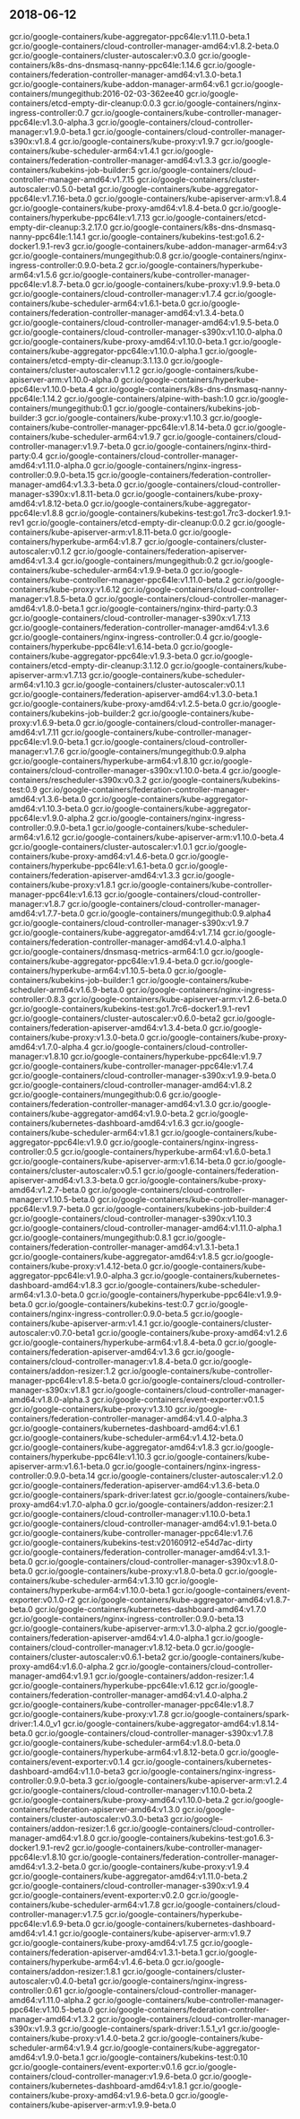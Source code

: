 ## 2018-06-12 

gcr.io/google-containers/kube-aggregator-ppc64le:v1.11.0-beta.1
gcr.io/google-containers/cloud-controller-manager-amd64:v1.8.2-beta.0
gcr.io/google-containers/cluster-autoscaler:v0.3.0
gcr.io/google-containers/k8s-dns-dnsmasq-nanny-ppc64le:1.14.6
gcr.io/google-containers/federation-controller-manager-amd64:v1.3.0-beta.1
gcr.io/google-containers/kube-addon-manager-arm64:v6.1
gcr.io/google-containers/mungegithub:2016-02-03-362ee40
gcr.io/google-containers/etcd-empty-dir-cleanup:0.0.3
gcr.io/google-containers/nginx-ingress-controller:0.7
gcr.io/google-containers/kube-controller-manager-ppc64le:v1.3.0-alpha.3
gcr.io/google-containers/cloud-controller-manager:v1.9.0-beta.1
gcr.io/google-containers/cloud-controller-manager-s390x:v1.8.4
gcr.io/google-containers/kube-proxy:v1.9.7
gcr.io/google-containers/kube-scheduler-arm64:v1.4.1
gcr.io/google-containers/federation-controller-manager-amd64:v1.3.3
gcr.io/google-containers/kubekins-job-builder:5
gcr.io/google-containers/cloud-controller-manager-amd64:v1.7.15
gcr.io/google-containers/cluster-autoscaler:v0.5.0-beta1
gcr.io/google-containers/kube-aggregator-ppc64le:v1.7.16-beta.0
gcr.io/google-containers/kube-apiserver-arm:v1.8.4
gcr.io/google-containers/kube-proxy-amd64:v1.8.4-beta.0
gcr.io/google-containers/hyperkube-ppc64le:v1.7.13
gcr.io/google-containers/etcd-empty-dir-cleanup:3.2.17.0
gcr.io/google-containers/k8s-dns-dnsmasq-nanny-ppc64le:1.14.1
gcr.io/google-containers/kubekins-test:go1.6.2-docker1.9.1-rev3
gcr.io/google-containers/kube-addon-manager-arm64:v3
gcr.io/google-containers/mungegithub:0.8
gcr.io/google-containers/nginx-ingress-controller:0.9.0-beta.2
gcr.io/google-containers/hyperkube-arm64:v1.5.6
gcr.io/google-containers/kube-controller-manager-ppc64le:v1.8.7-beta.0
gcr.io/google-containers/kube-proxy:v1.9.9-beta.0
gcr.io/google-containers/cloud-controller-manager:v1.7.4
gcr.io/google-containers/kube-scheduler-arm64:v1.6.1-beta.0
gcr.io/google-containers/federation-controller-manager-amd64:v1.3.4-beta.0
gcr.io/google-containers/cloud-controller-manager-amd64:v1.9.5-beta.0
gcr.io/google-containers/cloud-controller-manager-s390x:v1.10.0-alpha.0
gcr.io/google-containers/kube-proxy-amd64:v1.10.0-beta.1
gcr.io/google-containers/kube-aggregator-ppc64le:v1.10.0-alpha.1
gcr.io/google-containers/etcd-empty-dir-cleanup:3.1.13.0
gcr.io/google-containers/cluster-autoscaler:v1.1.2
gcr.io/google-containers/kube-apiserver-arm:v1.10.0-alpha.0
gcr.io/google-containers/hyperkube-ppc64le:v1.10.0-beta.4
gcr.io/google-containers/k8s-dns-dnsmasq-nanny-ppc64le:1.14.2
gcr.io/google-containers/alpine-with-bash:1.0
gcr.io/google-containers/mungegithub:0.1
gcr.io/google-containers/kubekins-job-builder:3
gcr.io/google-containers/kube-proxy:v1.10.3
gcr.io/google-containers/kube-controller-manager-ppc64le:v1.8.14-beta.0
gcr.io/google-containers/kube-scheduler-arm64:v1.9.7
gcr.io/google-containers/cloud-controller-manager:v1.9.7-beta.0
gcr.io/google-containers/nginx-third-party:0.4
gcr.io/google-containers/cloud-controller-manager-amd64:v1.11.0-alpha.0
gcr.io/google-containers/nginx-ingress-controller:0.9.0-beta.15
gcr.io/google-containers/federation-controller-manager-amd64:v1.3.3-beta.0
gcr.io/google-containers/cloud-controller-manager-s390x:v1.8.11-beta.0
gcr.io/google-containers/kube-proxy-amd64:v1.8.12-beta.0
gcr.io/google-containers/kube-aggregator-ppc64le:v1.8.8
gcr.io/google-containers/kubekins-test:go1.7rc3-docker1.9.1-rev1
gcr.io/google-containers/etcd-empty-dir-cleanup:0.0.2
gcr.io/google-containers/kube-apiserver-arm:v1.8.11-beta.0
gcr.io/google-containers/hyperkube-arm64:v1.8.7
gcr.io/google-containers/cluster-autoscaler:v0.1.2
gcr.io/google-containers/federation-apiserver-amd64:v1.3.4
gcr.io/google-containers/mungegithub:0.2
gcr.io/google-containers/kube-scheduler-arm64:v1.9.9-beta.0
gcr.io/google-containers/kube-controller-manager-ppc64le:v1.11.0-beta.2
gcr.io/google-containers/kube-proxy:v1.6.12
gcr.io/google-containers/cloud-controller-manager:v1.8.5-beta.0
gcr.io/google-containers/cloud-controller-manager-amd64:v1.8.0-beta.1
gcr.io/google-containers/nginx-third-party:0.3
gcr.io/google-containers/cloud-controller-manager-s390x:v1.7.13
gcr.io/google-containers/federation-controller-manager-amd64:v1.3.6
gcr.io/google-containers/nginx-ingress-controller:0.4
gcr.io/google-containers/hyperkube-ppc64le:v1.6.14-beta.0
gcr.io/google-containers/kube-aggregator-ppc64le:v1.9.3-beta.0
gcr.io/google-containers/etcd-empty-dir-cleanup:3.1.12.0
gcr.io/google-containers/kube-apiserver-arm:v1.7.13
gcr.io/google-containers/kube-scheduler-arm64:v1.10.3
gcr.io/google-containers/cluster-autoscaler:v0.1.1
gcr.io/google-containers/federation-apiserver-amd64:v1.3.0-beta.1
gcr.io/google-containers/kube-proxy-amd64:v1.2.5-beta.0
gcr.io/google-containers/kubekins-job-builder:2
gcr.io/google-containers/kube-proxy:v1.6.9-beta.0
gcr.io/google-containers/cloud-controller-manager-amd64:v1.7.11
gcr.io/google-containers/kube-controller-manager-ppc64le:v1.9.0-beta.1
gcr.io/google-containers/cloud-controller-manager:v1.7.6
gcr.io/google-containers/mungegithub:0.9.alpha
gcr.io/google-containers/hyperkube-arm64:v1.8.10
gcr.io/google-containers/cloud-controller-manager-s390x:v1.10.0-beta.4
gcr.io/google-containers/rescheduler-s390x:v0.3.2
gcr.io/google-containers/kubekins-test:0.9
gcr.io/google-containers/federation-controller-manager-amd64:v1.3.6-beta.0
gcr.io/google-containers/kube-aggregator-amd64:v1.10.3-beta.0
gcr.io/google-containers/kube-aggregator-ppc64le:v1.9.0-alpha.2
gcr.io/google-containers/nginx-ingress-controller:0.9.0-beta.1
gcr.io/google-containers/kube-scheduler-arm64:v1.6.12
gcr.io/google-containers/kube-apiserver-arm:v1.10.0-beta.4
gcr.io/google-containers/cluster-autoscaler:v1.0.1
gcr.io/google-containers/kube-proxy-amd64:v1.4.6-beta.0
gcr.io/google-containers/hyperkube-ppc64le:v1.6.1-beta.0
gcr.io/google-containers/federation-apiserver-amd64:v1.3.3
gcr.io/google-containers/kube-proxy:v1.8.1
gcr.io/google-containers/kube-controller-manager-ppc64le:v1.6.13
gcr.io/google-containers/cloud-controller-manager:v1.8.7
gcr.io/google-containers/cloud-controller-manager-amd64:v1.7.7-beta.0
gcr.io/google-containers/mungegithub:0.9.alpha4
gcr.io/google-containers/cloud-controller-manager-s390x:v1.9.7
gcr.io/google-containers/kube-aggregator-amd64:v1.7.14
gcr.io/google-containers/federation-controller-manager-amd64:v1.4.0-alpha.1
gcr.io/google-containers/dnsmasq-metrics-arm64:1.0
gcr.io/google-containers/kube-aggregator-ppc64le:v1.9.4-beta.0
gcr.io/google-containers/hyperkube-arm64:v1.10.5-beta.0
gcr.io/google-containers/kubekins-job-builder:1
gcr.io/google-containers/kube-scheduler-arm64:v1.6.9-beta.0
gcr.io/google-containers/nginx-ingress-controller:0.8.3
gcr.io/google-containers/kube-apiserver-arm:v1.2.6-beta.0
gcr.io/google-containers/kubekins-test:go1.7rc6-docker1.9.1-rev1
gcr.io/google-containers/cluster-autoscaler:v0.6.0-beta2
gcr.io/google-containers/federation-apiserver-amd64:v1.3.4-beta.0
gcr.io/google-containers/kube-proxy:v1.3.0-beta.0
gcr.io/google-containers/kube-proxy-amd64:v1.7.0-alpha.4
gcr.io/google-containers/cloud-controller-manager:v1.8.10
gcr.io/google-containers/hyperkube-ppc64le:v1.9.7
gcr.io/google-containers/kube-controller-manager-ppc64le:v1.7.4
gcr.io/google-containers/cloud-controller-manager-s390x:v1.9.9-beta.0
gcr.io/google-containers/cloud-controller-manager-amd64:v1.8.2
gcr.io/google-containers/mungegithub:0.6
gcr.io/google-containers/federation-controller-manager-amd64:v1.3.0
gcr.io/google-containers/kube-aggregator-amd64:v1.9.0-beta.2
gcr.io/google-containers/kubernetes-dashboard-amd64:v1.6.3
gcr.io/google-containers/kube-scheduler-arm64:v1.8.1
gcr.io/google-containers/kube-aggregator-ppc64le:v1.9.0
gcr.io/google-containers/nginx-ingress-controller:0.5
gcr.io/google-containers/hyperkube-arm64:v1.6.0-beta.1
gcr.io/google-containers/kube-apiserver-arm:v1.6.14-beta.0
gcr.io/google-containers/cluster-autoscaler:v0.5.1
gcr.io/google-containers/federation-apiserver-amd64:v1.3.3-beta.0
gcr.io/google-containers/kube-proxy-amd64:v1.2.7-beta.0
gcr.io/google-containers/cloud-controller-manager:v1.10.5-beta.0
gcr.io/google-containers/kube-controller-manager-ppc64le:v1.9.7-beta.0
gcr.io/google-containers/kubekins-job-builder:4
gcr.io/google-containers/cloud-controller-manager-s390x:v1.10.3
gcr.io/google-containers/cloud-controller-manager-amd64:v1.11.0-alpha.1
gcr.io/google-containers/mungegithub:0.8.1
gcr.io/google-containers/federation-controller-manager-amd64:v1.3.1-beta.1
gcr.io/google-containers/kube-aggregator-amd64:v1.8.5
gcr.io/google-containers/kube-proxy:v1.4.12-beta.0
gcr.io/google-containers/kube-aggregator-ppc64le:v1.9.0-alpha.3
gcr.io/google-containers/kubernetes-dashboard-amd64:v1.8.3
gcr.io/google-containers/kube-scheduler-arm64:v1.3.0-beta.0
gcr.io/google-containers/hyperkube-ppc64le:v1.9.9-beta.0
gcr.io/google-containers/kubekins-test:0.7
gcr.io/google-containers/nginx-ingress-controller:0.9.0-beta.5
gcr.io/google-containers/kube-apiserver-arm:v1.4.1
gcr.io/google-containers/cluster-autoscaler:v0.7.0-beta1
gcr.io/google-containers/kube-proxy-amd64:v1.2.6
gcr.io/google-containers/hyperkube-arm64:v1.8.4-beta.0
gcr.io/google-containers/federation-apiserver-amd64:v1.3.6
gcr.io/google-containers/cloud-controller-manager:v1.8.4-beta.0
gcr.io/google-containers/addon-resizer:1.2
gcr.io/google-containers/kube-controller-manager-ppc64le:v1.8.5-beta.0
gcr.io/google-containers/cloud-controller-manager-s390x:v1.8.1
gcr.io/google-containers/cloud-controller-manager-amd64:v1.8.0-alpha.3
gcr.io/google-containers/event-exporter:v0.1.5
gcr.io/google-containers/kube-proxy:v1.3.10
gcr.io/google-containers/federation-controller-manager-amd64:v1.4.0-alpha.3
gcr.io/google-containers/kubernetes-dashboard-amd64:v1.6.1
gcr.io/google-containers/kube-scheduler-arm64:v1.4.12-beta.0
gcr.io/google-containers/kube-aggregator-amd64:v1.8.3
gcr.io/google-containers/hyperkube-ppc64le:v1.10.3
gcr.io/google-containers/kube-apiserver-arm:v1.6.1-beta.0
gcr.io/google-containers/nginx-ingress-controller:0.9.0-beta.14
gcr.io/google-containers/cluster-autoscaler:v1.2.0
gcr.io/google-containers/federation-apiserver-amd64:v1.3.6-beta.0
gcr.io/google-containers/spark-driver:latest
gcr.io/google-containers/kube-proxy-amd64:v1.7.0-alpha.0
gcr.io/google-containers/addon-resizer:2.1
gcr.io/google-containers/cloud-controller-manager:v1.10.0-beta.1
gcr.io/google-containers/cloud-controller-manager-amd64:v1.9.1-beta.0
gcr.io/google-containers/kube-controller-manager-ppc64le:v1.7.6
gcr.io/google-containers/kubekins-test:v20160912-e54d7ac-dirty
gcr.io/google-containers/federation-controller-manager-amd64:v1.3.1-beta.0
gcr.io/google-containers/cloud-controller-manager-s390x:v1.8.0-beta.0
gcr.io/google-containers/kube-proxy:v1.8.0-beta.0
gcr.io/google-containers/kube-scheduler-arm64:v1.3.10
gcr.io/google-containers/hyperkube-arm64:v1.10.0-beta.1
gcr.io/google-containers/event-exporter:v0.1.0-r2
gcr.io/google-containers/kube-aggregator-amd64:v1.8.7-beta.0
gcr.io/google-containers/kubernetes-dashboard-amd64:v1.7.0
gcr.io/google-containers/nginx-ingress-controller:0.9.0-beta.13
gcr.io/google-containers/kube-apiserver-arm:v1.3.0-alpha.2
gcr.io/google-containers/federation-apiserver-amd64:v1.4.0-alpha.1
gcr.io/google-containers/cloud-controller-manager:v1.8.12-beta.0
gcr.io/google-containers/cluster-autoscaler:v0.6.1-beta2
gcr.io/google-containers/kube-proxy-amd64:v1.6.0-alpha.2
gcr.io/google-containers/cloud-controller-manager-amd64:v1.9.1
gcr.io/google-containers/addon-resizer:1.4
gcr.io/google-containers/hyperkube-ppc64le:v1.6.12
gcr.io/google-containers/federation-controller-manager-amd64:v1.4.0-alpha.2
gcr.io/google-containers/kube-controller-manager-ppc64le:v1.8.7
gcr.io/google-containers/kube-proxy:v1.7.8
gcr.io/google-containers/spark-driver:1.4.0_v1
gcr.io/google-containers/kube-aggregator-amd64:v1.8.14-beta.0
gcr.io/google-containers/cloud-controller-manager-s390x:v1.7.8
gcr.io/google-containers/kube-scheduler-arm64:v1.8.0-beta.0
gcr.io/google-containers/hyperkube-arm64:v1.8.12-beta.0
gcr.io/google-containers/event-exporter:v0.1.4
gcr.io/google-containers/kubernetes-dashboard-amd64:v1.1.0-beta3
gcr.io/google-containers/nginx-ingress-controller:0.9.0-beta.3
gcr.io/google-containers/kube-apiserver-arm:v1.2.4
gcr.io/google-containers/cloud-controller-manager:v1.10.0-beta.2
gcr.io/google-containers/kube-proxy-amd64:v1.10.0-beta.2
gcr.io/google-containers/federation-apiserver-amd64:v1.3.0
gcr.io/google-containers/cluster-autoscaler:v0.3.0-beta3
gcr.io/google-containers/addon-resizer:1.6
gcr.io/google-containers/cloud-controller-manager-amd64:v1.8.0
gcr.io/google-containers/kubekins-test:go1.6.3-docker1.9.1-rev2
gcr.io/google-containers/kube-controller-manager-ppc64le:v1.8.10
gcr.io/google-containers/federation-controller-manager-amd64:v1.3.2-beta.0
gcr.io/google-containers/kube-proxy:v1.9.4
gcr.io/google-containers/kube-aggregator-amd64:v1.11.0-beta.2
gcr.io/google-containers/cloud-controller-manager-s390x:v1.9.4
gcr.io/google-containers/event-exporter:v0.2.0
gcr.io/google-containers/kube-scheduler-arm64:v1.7.8
gcr.io/google-containers/cloud-controller-manager:v1.7.5
gcr.io/google-containers/hyperkube-ppc64le:v1.6.9-beta.0
gcr.io/google-containers/kubernetes-dashboard-amd64:v1.4.1
gcr.io/google-containers/kube-apiserver-arm:v1.9.7
gcr.io/google-containers/kube-proxy-amd64:v1.7.5
gcr.io/google-containers/federation-apiserver-amd64:v1.3.1-beta.1
gcr.io/google-containers/hyperkube-arm64:v1.4.6-beta.0
gcr.io/google-containers/addon-resizer:1.8.1
gcr.io/google-containers/cluster-autoscaler:v0.4.0-beta1
gcr.io/google-containers/nginx-ingress-controller:0.61
gcr.io/google-containers/cloud-controller-manager-amd64:v1.11.0-alpha.2
gcr.io/google-containers/kube-controller-manager-ppc64le:v1.10.5-beta.0
gcr.io/google-containers/federation-controller-manager-amd64:v1.3.2
gcr.io/google-containers/cloud-controller-manager-s390x:v1.9.3
gcr.io/google-containers/spark-driver:1.5.1_v1
gcr.io/google-containers/kube-proxy:v1.4.0-beta.2
gcr.io/google-containers/kube-scheduler-arm64:v1.9.4
gcr.io/google-containers/kube-aggregator-amd64:v1.9.0-beta.1
gcr.io/google-containers/kubekins-test:0.10
gcr.io/google-containers/event-exporter:v0.1.6
gcr.io/google-containers/cloud-controller-manager:v1.9.6-beta.0
gcr.io/google-containers/kubernetes-dashboard-amd64:v1.8.1
gcr.io/google-containers/kube-proxy-amd64:v1.9.6-beta.0
gcr.io/google-containers/kube-apiserver-arm:v1.9.9-beta.0
